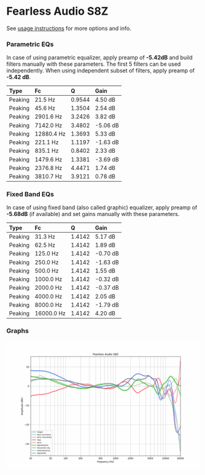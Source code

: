 # Fearless Audio S8Z
See [usage instructions](https://github.com/jaakkopasanen/AutoEq#usage) for more options and info.

### Parametric EQs
In case of using parametric equalizer, apply preamp of **-5.42dB** and build filters manually
with these parameters. The first 5 filters can be used independently.
When using independent subset of filters, apply preamp of **-5.42 dB**.

| Type    | Fc         |      Q | Gain     |
|:--------|:-----------|:-------|:---------|
| Peaking | 21.5 Hz    | 0.9544 | 4.50 dB  |
| Peaking | 45.6 Hz    | 1.3504 | 2.54 dB  |
| Peaking | 2901.6 Hz  | 3.2426 | 3.82 dB  |
| Peaking | 7142.0 Hz  | 3.4802 | -5.06 dB |
| Peaking | 12880.4 Hz | 1.3693 | 5.33 dB  |
| Peaking | 221.1 Hz   | 1.1197 | -1.63 dB |
| Peaking | 835.1 Hz   | 0.8402 | 2.33 dB  |
| Peaking | 1479.6 Hz  | 1.3381 | -3.69 dB |
| Peaking | 2376.8 Hz  | 4.4471 | 1.74 dB  |
| Peaking | 3810.7 Hz  | 3.9121 | 0.78 dB  |

### Fixed Band EQs
In case of using fixed band (also called graphic) equalizer, apply preamp of **-5.68dB**
(if available) and set gains manually with these parameters.

| Type    | Fc         |      Q | Gain     |
|:--------|:-----------|:-------|:---------|
| Peaking | 31.3 Hz    | 1.4142 | 5.17 dB  |
| Peaking | 62.5 Hz    | 1.4142 | 1.89 dB  |
| Peaking | 125.0 Hz   | 1.4142 | -0.70 dB |
| Peaking | 250.0 Hz   | 1.4142 | -1.63 dB |
| Peaking | 500.0 Hz   | 1.4142 | 1.55 dB  |
| Peaking | 1000.0 Hz  | 1.4142 | -0.32 dB |
| Peaking | 2000.0 Hz  | 1.4142 | -0.37 dB |
| Peaking | 4000.0 Hz  | 1.4142 | 2.05 dB  |
| Peaking | 8000.0 Hz  | 1.4142 | -1.79 dB |
| Peaking | 16000.0 Hz | 1.4142 | 4.20 dB  |

### Graphs
![](./Fearless%20Audio%20S8Z.png)